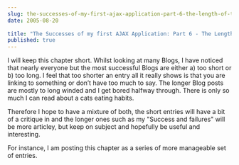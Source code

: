 ```yaml
---
slug: the-successes-of-my-first-ajax-application-part-6-the-length-of-the-entries
date: 2005-08-20
 
title: "The Successes of my first AJAX Application: Part 6 - The Length of the Entries"
published: true
---
```

I will keep this chapter short.  Whilst looking at many Blogs, I have noticed that nearly everyone but the most successful Blogs are either a) too short or b) too long.  I feel that too shorter an entry all it really shows is that you are linking to something or don’t have too much to say.  The longer Blog posts are mostly to long winded and I get bored halfway through.  There is only so much I can read about a cats eating habits. <p />Therefore I hope to have a mixture of both, the short entries will have a bit of a critique in and the longer ones such as my "Success and failures" will be more articley, but keep on subject and hopefully be useful and interesting.<p />For instance, I am posting this chapter as a series of more manageable set of entries.<p />

